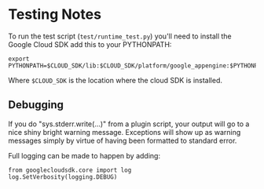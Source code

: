 # Testing Notes

To run the test script (`test/runtime_test.py`) you'll need to install the
Google Cloud SDK add this to your PYTHONPATH:

    export PYTHONPATH=$CLOUD_SDK/lib:$CLOUD_SDK/platform/google_appengine:$PYTHONPATH

Where `$CLOUD_SDK` is the location where the cloud SDK is installed.

## Debugging

If you do "sys.stderr.write(...)" from a plugin script, your output will go
to a nice shiny bright warning message. Exceptions will show up as warning
messages simply by virtue of having been formatted to standard error.

Full logging can be made to happen by adding:

    from googlecloudsdk.core import log
    log.SetVerbosity(logging.DEBUG)
